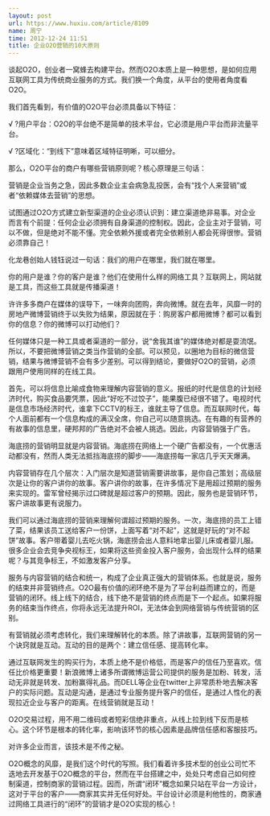 ```yaml
---
layout: post
url: https://www.huxiu.com/article/8109
name: 周宁
time: 2012-12-24 11:51
title: 企业O2O营销的10大原则
---
```

谈起O2O，创业者一窝蜂去构建平台。然而O2O本质上是一种思想，是如何应用互联网工具为传统商业服务的方式。我们换一个角度，从平台的使用者角度看O2O。

我们首先看到，有价值的O2O平台必须具备以下特征：

√ ?用户平台：O2O的平台绝不是简单的技术平台，它必须是用户平台而非流量平台。

√ ?区域化：“到线下”意味着区域特征明晰，可以细分。

那么，O2O平台的商户有哪些营销原则呢？核心原理是三句话：

营销是企业当务之急，因此多数企业主会病急乱投医，会有“找个人来营销”或者“依赖媒体去营销”的思想。

试图通过O2O方式建立新型渠道的企业必须认识到：建立渠道绝非易事。对企业而言有个前提：任何企业必须拥有自身渠道的控制权。因此，企业主对于营销，可以不做，但是绝对不能不懂。完全依赖外援或者完全依赖别人都会死得很惨。营销必须靠自己！

化龙巷创始人钱钰说过一句话：我们的用户在哪里，我们就在哪里。

你的用户是谁？你的客户是谁？他们在使用什么样的网络工具？互联网上，网站就是工具，而这些工具就是传播渠道！

许许多多商户在媒体的误导下，一味奔向团购，奔向微博。就在去年，风靡一时的房地产微博营销终于以失败为结果，原因就在于：购房客户都用微博？都可以看到你的信息？你的微博可以打动他们？

任何媒体只是一种工具或者渠道的一部分，说“舍我其谁”的媒体绝对都是耍流氓。所以，不要把微博营销之类当作营销的全部。可以预见，以圈地为目标的微信营销，结果与微博营销不会有多少差别。可以得到结论，要做好O2O的营销，必须跟用户使用同样的在线工具。

首先，可以将信息比喻成食物来理解内容营销的意义。报纸的时代是信息的计划经济时代，购买食品要凭票，因此“好吃不过饺子”，能果腹已经很不错了。电视时代是信息市场经济时代，谁拿下CCTV的标王，谁就主导了信息。而互联网时代，每个人面前都有一个信息构成的满汉全席，你自己可以随意挑选。在有趣的有营养的有故事的信息里，硬邦邦的广告绝对不会被人挑选。因此，内容营销强于广告。

海底捞的营销明显就是内容营销。海底捞在网络上一个硬广告都没有，一个优惠活动都没有，然而人类无法抵挡海底捞的脚步——海底捞每一家店几乎天天爆满。

内容营销存在几个层次：入门层次是知道营销需要讲故事，是你自己策划；高级层次是让你的客户讲你的故事。客户讲你的故事，在许多情况下是用超过预期的服务来实现的。雷军曾经揭示过口碑就是超过客户的预期。因此，服务也是营销环节，客户讲故事更有说服力。

我们可以通过海底捞的营销来理解何谓超过预期的服务。一次，海底捞的员工上错了菜，结果该员工送给客户一份饼，上面写着“对不起”，这就是好玩的“对不起饼”故事。客户带着婴儿去吃火锅，海底捞会出人意料地拿出婴儿床或者婴儿服。很多企业会去竞争央视标王，如果将这些资金投入客户服务，会出现什么样的结果呢？与其竞争标王，不如激发客户分享。

服务与内容营销的结合和统一，构成了企业真正强大的营销体系。也就是说，服务的结束并非营销终点。O2O最有价值的闭环绝不是为了平台利益而建立的，而是营销的闭环。线上线下的结合，线下绝不是营销的终点而是下一个起点。如果将服务的结束当作终点，你将永远无法提升ROI，无法体会到网络营销与传统营销的区别。

有营销就必须考虑转化，我们来理解转化的本质。除了讲故事，互联网营销的另一个诀窍就是互动。互动的目的是两个：建立信任感、提高转化率。

通过互联网发生的购买行为，本质上绝不是价格低，而是客户的信任乃至喜欢。信任比价格更重要！新浪微博上诸多所谓微博运营公司提供的服务是加粉、转发，活动无非就是转发、加粉赢得礼品。而DELL等企业在twitter上非常质朴地去解决客户的实际问题。互动是沟通，是通过专业服务提升客户的信任，是通过人性化的表现拉近企业与客户的距离。在线营销就是互动！

O2O交易过程，用不用二维码或者短彩信绝非重点，从线上拉到线下反而是核心。这个环节是根本的转化率，影响该环节的核心因素是品牌信任感和客服技巧。

对许多企业而言，该技术是不传之秘。

O2O概念的风靡，是我们这个时代的写照。我们看着许多技术型的创业公司忙不迭地去开发基于O2O概念的平台，然而在平台搭建之中，处处只考虑自己如何控制渠道，控制商家的营销过程。因而，所谓“闭环”概念如果只站在平台一方设计，这对于平台的客户——商家其实并无任何好处。平台设计必须是利他性的，商家通过网络工具进行的“闭环”的营销才是O2O实现的核心！


